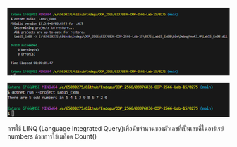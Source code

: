 ![alt text](image-15.png)

![alt text](image-16.png)

การใช้ LINQ (Language Integrated Query)เพื่อนับจำนวนของตัวเลขที่เป็นเลขคี่ในอาร์เรย์ numbers ด้วยการใช้เมท็อด Count()